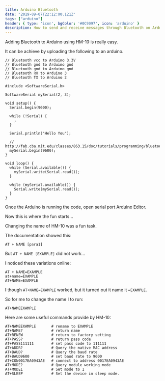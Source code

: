 ```yaml
---
title: Arduino Bluetooth
date: "2019-09-07T22:12:00.121Z"
tags: ["arduino"]
header: { type: 'icon', bgColor: '#0C9097', icon: 'arduino' }
description: How to send and receive messages through Bluetooth on Arduino.
---
```

Adding Bluetooth to Arduino using HM-10 is really easy.

It can be achieve by uploading the following to an arduino.
```
// Bluetooth vcc to Arduino 3.3V
// Bluetooth gnd to Arduino gnd
// Bluetooth gnd to Arduino gnd
// Bluetooth RX to Arduino 3
// Bluetooth TX to Arduino 2

#include <SoftwareSerial.h>

SoftwareSerial mySerial(2, 3);

void setup() {
  Serial.begin(9600);

  while (!Serial) {
    ;
  }

  Serial.println("Hello You");

  // http://fab.cba.mit.edu/classes/863.15/doc/tutorials/programming/bluetooth.html
  mySerial.begin(9600);
}

void loop() {
  while (Serial.available()) {
    mySerial.write(Serial.read());
  }

  while (mySerial.available()) {
    Serial.write(mySerial.read());
  }
}
```

Once the Arduino is running the code, open serial port Arduino Editor.

Now this is where the fun starts...

Changing the name of HM-10 was a fun task.

The documentation showed this:
```
AT + NAME [para1] 
```

But `AT + NAME [EXAMPLE]` did not work...

I noticed these variations online:
```
AT + NAME=EXAMPLE
at+name=EXAMPLE
AT+NAME=EXAMPLE
```
I though `AT+NAME=EXAMPLE` worked, but it turned out it name it `=EXAMPLE`.

So for me to change the name I to run:
```
AT+NAMEEXAMPLE
```

Here are some useful commands provide by HM-10:
```
AT+NAMEEXAMPLE       # rename to EXAMPLE
AT+NAME?             # return name
AT+RENEW             # return to factory setting
AT+PASS?             # return pass code
AT+PASS111111        # set pass code to 111111
AT+ADDR?             # Query the native MAC address 
AT+BAUD?             # Query the baud rate 
AT+BAUD9600          # set baud rate to 9600
AT+CON0017EA0943AE   # connect to address 0017EA0943AE
AT+MODE?             # Query module working mode 
AT+MODE1             # Set mode to 1
AT+SLEEP             # Set the device in sleep mode.
```
